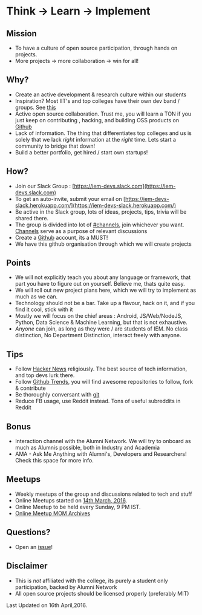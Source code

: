 Think -> Learn -> Implement
========


## Mission
* To have a culture of open source participation, through hands on projects.
* More projects -> more collaboration -> win for all! 

## Why?

* Create an active development & research culture within our students
* Inspiration? Most IIT's and top colleges have their own dev band / groups. See [this](https://sdslabs.co/)
* Active open source collaboration. Trust me, you will learn a TON if you just keep on contributing , hacking, and building OSS products on [Github](https://github.com)
* Lack of information. The thing that differentiates top colleges and us is solely that we lack _right_ information at the _right_ time. Lets start a community to bridge that down!
* Build a better portfolio, get hired / start own startups!

## How?

* Join our Slack Group : [https://iem-devs.slack.com](https://iem-devs.slack.com)
* To get an auto-invite, submit your email on [https://iem-devs-slack.herokuapp.com/](https://iem-devs-slack.herokuapp.com/)
* Be active in the Slack group, lots of ideas, projects, tips, trivia will be shared there.
* The group is divided into lot of [#channels](Channels.md), join whichever you want. [Channels](Channels.md) serve as a purpose of relevant discussions
* Create a [Github](https://github.com/) account, its a MUST!
* We have this github organisation through which we will create projects



## Points

* We will not explicitly teach you about any language or framework, that part you have to figure out on yourself. Believe me, thats quite easy. 
* We will roll out new project plans here, which we will try to implement as much as we can.
* Technology should not be a bar. Take up a flavour, hack on it, and if you find it cool, stick with it
* Mostly we will focus on the chief areas : Android, JS/Web/NodeJS, Python, Data Science & Machine Learning, but that is not exhaustive.
* _Anyone_ can join, as long as they were / are students of IEM. No class distinction, No Department Distinction, interact freely with anyone.

## Tips

* Follow [Hacker News](https://news.ycombinator.com) religiously. The best source of tech information, and top devs lurk there.
* Follow [Github Trends](https://github.com/trending), you will find awesome repositories to follow, fork & contribute
* Be thoroughly conversant with [git](https://git-scm.com/)
* Reduce FB usage, use Reddit instead. Tons of useful subreddits in Reddit



## Bonus

* Interaction channel with the Alumni Network. We will try to onboard as much as Alumnis possible, both in Industry and Academia
* AMA - Ask Me Anything with Alumni's, Developers and Researchers! Check this space for more info.

## Meetups

* Weekly meetups of the group and discussions related to tech and stuff
* Online Meetups started on [14th March, 2016](https://github.com/iem-devs/awesome-mission/blob/master/meetups/meetup-01.md). 
* Online Meetup to be held every Sunday, 9 PM IST.
* [Online Meetup MOM Archives](https://github.com/iem-devs/awesome-mission/blob/master/meetups/)

## Questions?

* Open an [issue](https://github.com/iem-devs/awesome-mission/issues)!

## Disclaimer

* This is _not_ affiliated with the college, its purely a student only participation, backed by Alumni Network
* All open source projects should be licensed properly (preferably MIT)


Last Updated on 16th April,2016.
